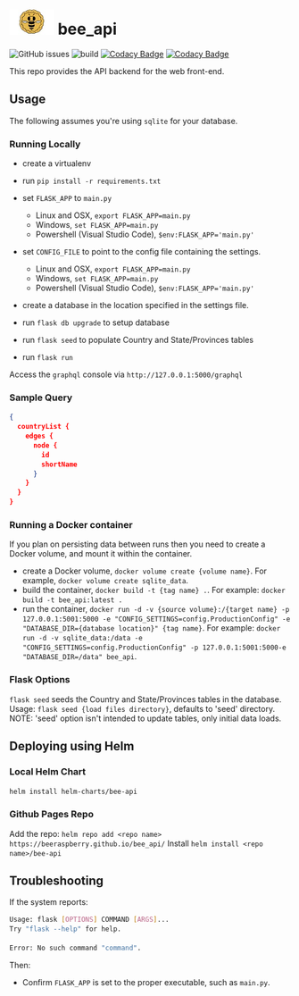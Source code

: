 # ![Bee Web Icon](images/beewhitecrosshatch.jpg) bee_api

![GitHub issues](https://img.shields.io/github/issues/BeeRaspberry/bee_api?style=flat-square)
![build](https://github.com/BeeRaspberry/bee_api/workflows/build/badge.svg?branch=master)
[![Codacy Badge](https://api.codacy.com/project/badge/Grade/7dcc779f81d0483d93f0e7c1c5a735e6)](https://www.codacy.com/gh/BeeRaspberry/bee_api?utm_source=github.com&amp;utm_medium=referral&amp;utm_content=BeeRaspberry/bee_api&amp;utm_campaign=Badge_Grade)
[![Codacy Badge](https://api.codacy.com/project/badge/Coverage/7dcc779f81d0483d93f0e7c1c5a735e6)](https://www.codacy.com/gh/BeeRaspberry/bee_api?utm_source=github.com&utm_medium=referral&utm_content=BeeRaspberry/bee_api&utm_campaign=Badge_Coverage)

This repo provides the API backend for the web front-end. 

## Usage

The following assumes you're using `sqlite` for your database.

### Running Locally

-   create a virtualenv

-   run ```pip install -r requirements.txt```

-   set `FLASK_APP` to `main.py`
    -   Linux and OSX, ```export FLASK_APP=main.py```
    -   Windows, ```set FLASK_APP=main.py```
    -   Powershell (Visual Studio Code), ```$env:FLASK_APP='main.py'```

-   set ```CONFIG_FILE``` to point to the config file containing the settings.
    -   Linux and OSX, ```export FLASK_APP=main.py```
    -   Windows, ```set FLASK_APP=main.py```
    -   Powershell (Visual Studio Code), ```$env:FLASK_APP='main.py'```

-   create a database in the location specified in the settings file.

-   run ```flask db upgrade``` to setup database

-   run ```flask seed``` to populate Country and State/Provinces tables

-   run ```flask run```

Access the `graphql` console via `http://127.0.0.1:5000/graphql`

### Sample Query

```json
{
  countryList {
    edges {
      node {
        id
        shortName
      }
    }
  }
}
```

### Running a Docker container

If you plan on persisting data between runs then you need to create a Docker volume, and mount it within the container.

-   create a Docker volume, `docker volume create {volume name}`. For example, `docker volume create sqlite_data`.
-   build the container, `docker build -t {tag name} .`. For example: `docker build -t bee_api:latest .`
-   run the container, `docker run -d -v {source volume}:/{target name} -p 127.0.0.1:5001:5000 -e "CONFIG_SETTINGS=config.ProductionConfig" -e "DATABASE_DIR={database location}" {tag name}`. For example: `docker run -d -v sqlite_data:/data -e "CONFIG_SETTINGS=config.ProductionConfig" -p 127.0.0.1:5001:5000-e "DATABASE_DIR=/data" bee_api`.

### Flask Options 

`flask seed` seeds the Country and State/Provinces tables in the database. 
Usage: `flask seed {load files directory}`, defaults to 'seed' directory. NOTE: 'seed' option isn't intended to update tables, only initial data loads.

## Deploying using Helm

### Local Helm Chart

`helm install helm-charts/bee-api`

### Github Pages Repo

Add the repo:
`helm repo add <repo name> https://beeraspberry.github.io/bee_api/`
Install
`helm install <repo name>/bee-api`

## Troubleshooting

If the system reports:

```bash
Usage: flask [OPTIONS] COMMAND [ARGS]...
Try "flask --help" for help.

Error: No such command "command".
```

Then:

-   Confirm `FLASK_APP` is set to the proper executable, such as `main.py`.
